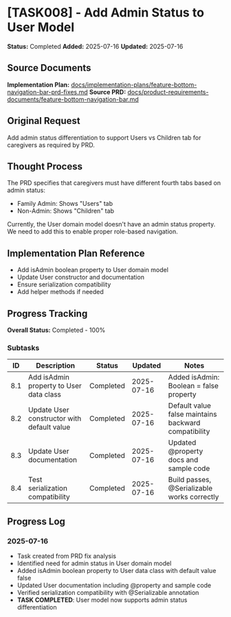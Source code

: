 # [TASK008] - Add Admin Status to User Model

**Status:** Completed
**Added:** 2025-07-16
**Updated:** 2025-07-16

## Source Documents
**Implementation Plan:** [docs/implementation-plans/feature-bottom-navigation-bar-prd-fixes.md](docs/implementation-plans/feature-bottom-navigation-bar-prd-fixes.md)
**Source PRD:** [docs/product-requirements-documents/feature-bottom-navigation-bar.md](docs/product-requirements-documents/feature-bottom-navigation-bar.md)

## Original Request
Add admin status differentiation to support Users vs Children tab for caregivers as required by PRD.

## Thought Process
The PRD specifies that caregivers must have different fourth tabs based on admin status:
- Family Admin: Shows "Users" tab
- Non-Admin: Shows "Children" tab

Currently, the User domain model doesn't have an admin status property. We need to add this to enable proper role-based navigation.

## Implementation Plan Reference
- Add isAdmin boolean property to User domain model
- Update User constructor and documentation
- Ensure serialization compatibility
- Add helper methods if needed

## Progress Tracking

**Overall Status:** Completed - 100%

### Subtasks
| ID | Description | Status | Updated | Notes |
|----|-------------|--------|---------|-------|
| 8.1 | Add isAdmin property to User data class | Completed | 2025-07-16 | Added isAdmin: Boolean = false property |
| 8.2 | Update User constructor with default value | Completed | 2025-07-16 | Default value false maintains backward compatibility |
| 8.3 | Update User documentation | Completed | 2025-07-16 | Updated @property docs and sample code |
| 8.4 | Test serialization compatibility | Completed | 2025-07-16 | Build passes, @Serializable works correctly |

## Progress Log
### 2025-07-16
- Task created from PRD fix analysis
- Identified need for admin status in User domain model
- Added isAdmin boolean property to User data class with default value false
- Updated User documentation including @property and sample code
- Verified serialization compatibility with @Serializable annotation
- **TASK COMPLETED**: User model now supports admin status differentiation